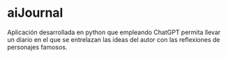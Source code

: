 # aiJournal
Aplicación desarrollada en python que empleando ChatGPT permita llevar un diario en el que se entrelazan las ideas del autor con las reflexiones de personajes famosos.
